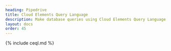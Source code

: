 ```yaml
---
heading: Pipedrive
title: Cloud Elements Query Language
description: Make database queries using Cloud Elements Query Language.
layout: docs
order: 45
---
```


{% include ceql.md %}
